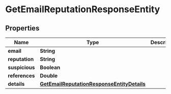 

# GetEmailReputationResponseEntity


## Properties

| Name | Type | Description | Notes |
|------------ | ------------- | ------------- | -------------|
|**email** | **String** |  |  [optional] |
|**reputation** | **String** |  |  [optional] |
|**suspicious** | **Boolean** |  |  [optional] |
|**references** | **Double** |  |  [optional] |
|**details** | [**GetEmailReputationResponseEntityDetails**](GetEmailReputationResponseEntityDetails.md) |  |  [optional] |



